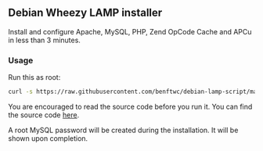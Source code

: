 ## Debian Wheezy LAMP installer

Install and configure Apache, MySQL, PHP, Zend OpCode Cache and APCu in less than 3 minutes.

### Usage

Run this as root:

```bash
curl -s https://raw.githubusercontent.com/benftwc/debian-lamp-script/master/debian-lamp.sh | bash
```

You are encouraged to read the source code before you run it. You can find the source code [here](https://github.com/benftwc/debian-lamp-script/blob/master/debian-lamp.sh).

A root MySQL password will be created during the installation. It will be shown upon completion.
